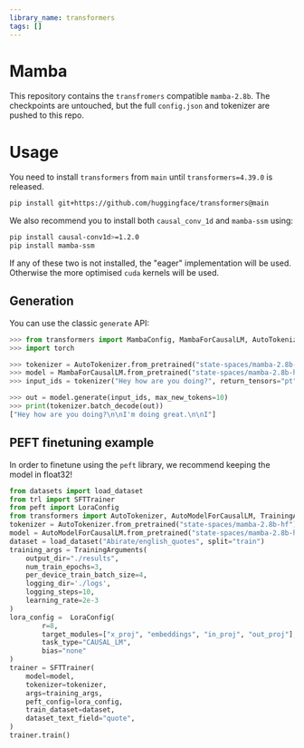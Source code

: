 ```yaml
---
library_name: transformers
tags: []
---
```


# Mamba

<!-- Provide a quick summary of what the model is/does. -->
This repository contains the `transfromers` compatible `mamba-2.8b`. The checkpoints are untouched, but the full `config.json` and tokenizer are pushed to this repo. 

# Usage

You need to install `transformers` from `main` until `transformers=4.39.0` is released. 
```bash
pip install git+https://github.com/huggingface/transformers@main
```

We also recommend you to install both `causal_conv_1d` and `mamba-ssm` using: 

```bash
pip install causal-conv1d>=1.2.0
pip install mamba-ssm
```

If any of these two is not installed, the "eager" implementation will be used. Otherwise the more optimised `cuda` kernels will be used.

## Generation
You can use the classic `generate` API:
```python
>>> from transformers import MambaConfig, MambaForCausalLM, AutoTokenizer
>>> import torch

>>> tokenizer = AutoTokenizer.from_pretrained("state-spaces/mamba-2.8b-hf")
>>> model = MambaForCausalLM.from_pretrained("state-spaces/mamba-2.8b-hf")
>>> input_ids = tokenizer("Hey how are you doing?", return_tensors="pt")["input_ids"]

>>> out = model.generate(input_ids, max_new_tokens=10)
>>> print(tokenizer.batch_decode(out))
["Hey how are you doing?\n\nI'm doing great.\n\nI"]
```

## PEFT finetuning example
In order to finetune using the `peft` library, we recommend keeping the model in float32!

```python
from datasets import load_dataset
from trl import SFTTrainer
from peft import LoraConfig
from transformers import AutoTokenizer, AutoModelForCausalLM, TrainingArguments
tokenizer = AutoTokenizer.from_pretrained("state-spaces/mamba-2.8b-hf")
model = AutoModelForCausalLM.from_pretrained("state-spaces/mamba-2.8b-hf")
dataset = load_dataset("Abirate/english_quotes", split="train")
training_args = TrainingArguments(
    output_dir="./results",
    num_train_epochs=3,
    per_device_train_batch_size=4,
    logging_dir='./logs',
    logging_steps=10,
    learning_rate=2e-3
)
lora_config =  LoraConfig(
        r=8,
        target_modules=["x_proj", "embeddings", "in_proj", "out_proj"],
        task_type="CAUSAL_LM",
        bias="none"
)
trainer = SFTTrainer(
    model=model,
    tokenizer=tokenizer,
    args=training_args,
    peft_config=lora_config,
    train_dataset=dataset,
    dataset_text_field="quote",
)
trainer.train()
```